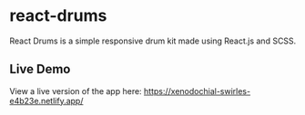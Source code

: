 # react-drums

React Drums is a simple responsive drum kit made using React.js and SCSS.

## Live Demo

View a live version of the app here: https://xenodochial-swirles-e4b23e.netlify.app/
